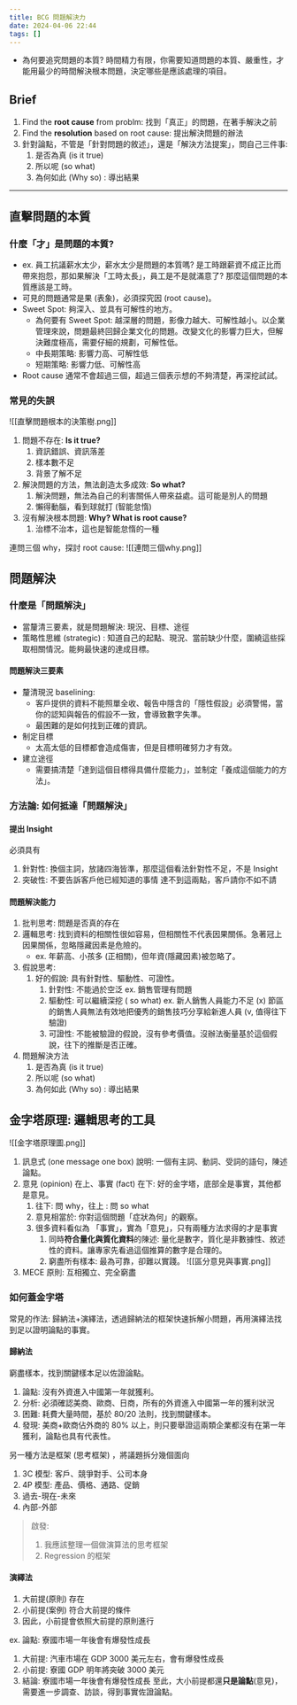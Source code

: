 ```yaml
---
title: BCG 問題解決力
date: 2024-04-06 22:44
tags: []
---
```

- 為何要追究問題的本質? 時間精力有限，你需要知道問題的本質、嚴重性，才能用最少的時間解決根本問題，決定哪些是應該處理的項目。

## Brief 
1. Find the **root cause** from problm: 找到「真正」的問題，在著手解決之前
2. Find the **resolution** based on root cause: 提出解決問題的辦法
3. 針對論點，不管是「針對問題的敘述」，還是「解決方法提案」，問自己三件事: 
	1. 是否為真 (is it true)
	2. 所以呢 (so what)
	3. 為何如此 (Why so) : 導出結果

---

## 直擊問題的本質
### 什麼「才」是問題的本質?
- ex. 員工抗議薪水太少，薪水太少是問題的本質嗎? 是工時跟薪資不成正比而帶來抱怨，那如果解決「工時太長」，員工是不是就滿意了? 那麼這個問題的本質應該是工時。
- 可見的問題通常是果 (表象)，必須探究因 (root cause)。
- Sweet Spot: 夠深入、並具有可解性的地方。
	- 為何要有 Sweet Spot: 越深層的問題，影像力越大、可解性越小。以企業管理來說，問題最終回歸企業文化的問題。改變文化的影響力巨大，但解決難度極高，需要仔細的規劃，可解性低。
	- 中長期策略: 影響力高、可解性低
	- 短期策略: 影響力低、可解性高
- Root cause 通常不會超過三個，超過三個表示想的不夠清楚，再深挖試試。

### 常見的失誤
![[直擊問題根本的決策樹.png]]
1. 問題不存在: **Is it true?** 
	1. 資訊錯誤、資訊落差
	2. 樣本數不足
	3. 背景了解不足
2. 解決問題的方法，無法創造太多成效: **So what?**
	1. 解決問題，無法為自己的利害關係人帶來益處。這可能是別人的問題
	2. 懶得動腦，看到球就打 (智能怠惰)
3. 沒有解決根本問題: **Why? What is root cause?** 
	1. 治標不治本，這也是智能怠惰的一種

連問三個 why，探討 root cause: 
![[連問三個why.png]]


## 問題解決
### 什麼是「問題解決」
- 當釐清三要素，就是問題解決: 現況、目標、途徑
- 策略性思維 (strategic) : 知道自己的起點、現況、當前缺少什麼，圍繞這些採取相關情況。能夠最快速的達成目標。
#### 問題解決三要素
 - 釐清現況 baselining: 
	 - 客戶提供的資料不能照單全收、報告中隱含的「隱性假設」必須警惕，當你的認知與報告的假設不一致，會導致數字失準。
	 - 最困難的是如何找到正確的資訊。
- 制定目標
	- 太高太低的目標都會造成傷害，但是目標明確努力才有效。
- 建立途徑
	- 需要搞清楚「達到這個目標得具備什麼能力」，並制定「養成這個能力的方法」。
### 方法論: 如何抵達「問題解決」
#### 提出 Insight 
必須具有
1. 針對性: 換個主詞，放諸四海皆準，那麼這個看法針對性不足，不是 Insight
2. 突破性: 不要告訴客戶他已經知道的事情
達不到這兩點，客戶請你不如不請
#### 問題解決能力
1. 批判思考: 問題是否真的存在
2. 邏輯思考: 找到資料的相關性很如容易，但相關性不代表因果關係。急著冠上因果關係，忽略隱藏因素是危險的。
	- ex. 年薪高、小孩多 (正相關)，但年資(隱藏因素)被忽略了。
3. 假說思考: 
	1. 好的假說: 具有針對性、驅動性、可證性。
		1. 針對性: 不能過於空泛 ex. 銷售管理有問題
		2. 驅動性: 可以繼續深挖 ( so what) ex. 新人銷售人員能力不足 (x) 節區的銷售人員無法有效地把優秀的銷售技巧分享給新進人員 (v, 值得往下驗證)
		3. 可證性: 不能被驗證的假說，沒有參考價值。沒辦法衡量基於這個假說，往下的推斷是否正確。
4. 問題解決方法
	1. 是否為真 (is it true)
	2. 所以呢 (so what)
	3. 為何如此 (Why so) : 導出結果

## 金字塔原理: 邏輯思考的工具
![[金字塔原理圖.png]]
1. 訊息式 (one message one box) 說明: 一個有主詞、動詞、受詞的語句，陳述論點。
2. 意見 (opinion) 在上、事實 (fact) 在下: 好的金字塔，底部全是事實，其他都是意見。
	1. 往下: 問 why，往上 : 問 so what
	2. 意見相當於: 你對這個問題「症狀為何」的觀察。
	3. 很多資料看似為 「事實」，實為「意見」，只有兩種方法求得的才是事實
		1. 同時**符合量化與質化資料**的陳述: 量化是數字，質化是非數據性、敘述性的資料。讓專家先看過這個推算的數字是合理的。
		2. 窮盡所有樣本: 最為可靠，卻難以實踐。
		![[區分意見與事實.png]]
3. MECE 原則: 互相獨立、完全窮盡

### 如何蓋金字塔
常見的作法: 歸納法+演繹法，透過歸納法的框架快速拆解小問題，再用演繹法找到足以證明論點的事實。

#### 歸納法
窮盡樣本，找到關鍵樣本足以佐證論點。
1. 論點: 沒有外資進入中國第一年就獲利。
2. 分析: 必須確認美商、歐商、日商，所有的外資進入中國第一年的獲利狀況
3. 困難: 耗費大量時間，基於 80/20 法則，找到關鍵樣本。
4. 發現: 美商+歐商佔外商的 80% 以上，則只要舉證這兩類企業都沒有在第一年獲利，論點也具有代表性。

另一種方法是框架 (思考框架) ，將議題拆分幾個面向
1. 3C 模型: 客戶、競爭對手、公司本身
2. 4P 模型: 產品、價格、通路、促銷
3. 過去-現在-未來
4. 內部-外部

> 啟發: 
> 1. 我應該整理一個做演算法的思考框架
> 2. Regression 的框架

#### 演繹法
1. 大前提(原則) 存在
2. 小前提(案例) 符合大前提的條件
3. 因此，小前提會依照大前提的原則進行

ex. 論點: 寮國市場一年後會有爆發性成長
1. 大前提: 汽車市場在 GDP 3000 美元左右，會有爆發性成長
2. 小前提: 寮國 GDP 明年將突破 3000 美元
3. 結論: 寮國市場一年後會有爆發性成長
至此，大小前提都還**只是論點**(意見)，需要進一步調查、訪談，得到事實佐證論點。


